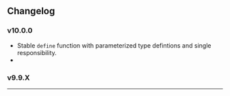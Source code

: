 <h2>Changelog</h2>

### v10.0.0
* Stable `define` function with parameterized type defintions and single responsibility.
* 


### v9.9.X

---
